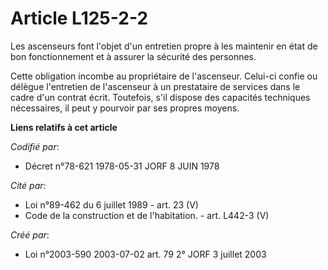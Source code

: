 # Article L125-2-2

Les ascenseurs font l'objet d'un entretien propre à les maintenir en état de bon fonctionnement et à assurer la sécurité des
personnes.

Cette obligation incombe au propriétaire de l'ascenseur. Celui-ci confie ou délègue l'entretien de l'ascenseur à un
prestataire de services dans le cadre d'un contrat écrit. Toutefois, s'il dispose des capacités techniques nécessaires, il
peut y pourvoir par ses propres moyens.

**Liens relatifs à cet article**

_Codifié par_:

  - Décret n°78-621 1978-05-31 JORF 8 JUIN 1978

_Cité par_:

  - Loi n°89-462 du 6 juillet 1989 - art. 23 (V)
  - Code de la construction et de l'habitation. - art. L442-3 (V)

_Créé par_:

  - Loi n°2003-590 2003-07-02 art. 79 2° JORF 3 juillet 2003
